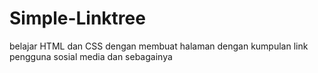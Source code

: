 # Simple-Linktree
belajar HTML dan CSS dengan membuat halaman dengan kumpulan link pengguna sosial media dan sebagainya
